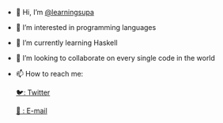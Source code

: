 - 👋 Hi, I’m [@learningsupa](https://twitter.com/learningsupa)
- 👀 I’m interested in programming languages
- 🌱 I’m currently learning Haskell
- 💞️ I’m looking to collaborate on every single code in the world
- 📫 How to reach me:

  [🐦: Twitter](https://twitter.com/learningsupa)
  
  [📧 : E-mail](mailto:learningissupaeasy@outlook.com)
  

<!---
learningsupa/learningsupa is a ✨ special ✨ repository because its `README.md` (this file) appears on your GitHub profile.
You can click the Preview link to take a look at your changes.
--->

